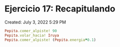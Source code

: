 # Ejercicio 17: Recapitulando

Created: July 3, 2022 5:29 PM

```ruby
Pepita.comer_alpiste! 90
Pepita.volar_hacia! Iruya
Pepita.comer_alpiste! (Pepita.energia*0.1)
```